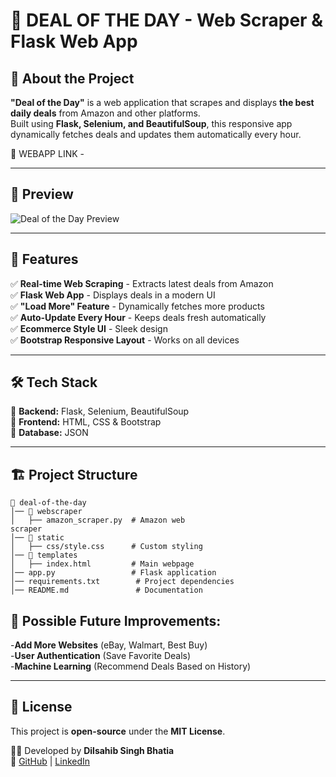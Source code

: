 # 🛒 DEAL OF THE DAY - Web Scraper & Flask Web App

## 🚀 About the Project
**"Deal of the Day"** is a web application that scrapes and displays **the best daily deals** from Amazon and other platforms.  
Built using **Flask, Selenium, and BeautifulSoup**, this responsive app dynamically fetches deals and updates them automatically every hour.  

🔗 WEBAPP LINK - 

---

## 📸 Preview
![Deal of the Day Preview](https://your-image-link.com)

---

## 🎯 Features
✅ **Real-time Web Scraping** - Extracts latest deals from Amazon  
✅ **Flask Web App** - Displays deals in a modern UI  
✅ **"Load More" Feature** - Dynamically fetches more products  
✅ **Auto-Update Every Hour** - Keeps deals fresh automatically  
✅ **Ecommerce Style UI** - Sleek design  
✅ **Bootstrap Responsive Layout** - Works on all devices  

---

## 🛠️ Tech Stack
🔹 **Backend:** Flask, Selenium, BeautifulSoup  
🔹 **Frontend:** HTML, CSS & Bootstrap  
🔹 **Database:** JSON 

---

## 🏗️ Project Structure
```
📂 deal-of-the-day
│── 📂 webscraper
│   ├── amazon_scraper.py  # Amazon web
scraper
│── 📂 static
│   ├── css/style.css      # Custom styling
│── 📂 templates
│   ├── index.html         # Main webpage
│── app.py                 # Flask application
│── requirements.txt        # Project dependencies
│── README.md               # Documentation
```

## 🤖 Possible Future Improvements:
-**Add More Websites** (eBay, Walmart, Best Buy)  
-**User Authentication** (Save Favorite Deals)  
-**Machine Learning** (Recommend Deals Based on History)  

---

## 📝 License
This project is **open-source** under the **MIT License**.

👨‍💻 Developed by **Dilsahib Singh Bhatia**  
🔗 [GitHub](https://github.com/DilsahibSingh) | [LinkedIn](https://www.linkedin.com/in/dilsahib-singh-03760234a/)  
